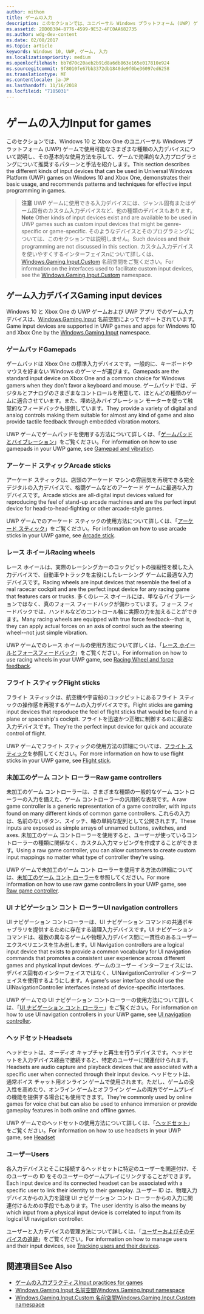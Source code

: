 ```yaml
---
author: mithom
title: ゲームの入力
description: このセクションでは、ユニバーサル Windows プラットフォーム (UWP) ゲームのゲームパッドなどの入力デバイスを操作する方法を示します。
ms.assetid: 2DD0B384-8776-4599-9E52-4FC0AA682735
ms.author: wdg-dev-content
ms.date: 02/08/2017
ms.topic: article
keywords: Windows 10, UWP, ゲーム, 入力
ms.localizationpriority: medium
ms.openlocfilehash: bb7d70c20aeb2b91d8a6db863e165e017810e924
ms.sourcegitcommit: 9f8010fe67bb3372db1840de9f0be36097ed6258
ms.translationtype: MT
ms.contentlocale: ja-JP
ms.lasthandoff: 11/16/2018
ms.locfileid: "7105031"
---
```

# <a name="input-for-games"></a><span data-ttu-id="966cb-104">ゲームの入力</span><span class="sxs-lookup"><span data-stu-id="966cb-104">Input for games</span></span>

<span data-ttu-id="966cb-105">このセクションでは、Windows 10 と Xbox One のユニバーサル Windows プラットフォーム (UWP) ゲームで使用可能なさまざまな種類の入力デバイスについて説明し、その基本的な使用方法を示して、ゲームで効果的な入力プログラミングについて推奨するパターンと手法を紹介します。</span><span class="sxs-lookup"><span data-stu-id="966cb-105">This section describes the different kinds of input devices that can be used in Universal Windows Platform (UWP) games on Windows 10 and Xbox One, demonstrates their basic usage, and recommends patterns and techniques for effective input programming in games.</span></span>

> <span data-ttu-id="966cb-106">**注意**    UWP ゲームに使用できる入力デバイスには、ジャンル固有またはゲーム固有のカスタム入力デバイスなど、他の種類のデバイスもあります。</span><span class="sxs-lookup"><span data-stu-id="966cb-106">**Note**    Other kinds of input devices exist and are available to be used in UWP games such as custom input devices that might be genre-specific or game-specific.</span></span> <span data-ttu-id="966cb-107">そのようなデバイスとそのプログラミングについては、このセクションでは説明しません。</span><span class="sxs-lookup"><span data-stu-id="966cb-107">Such devices and their programming are not discussed in this section.</span></span> <span data-ttu-id="966cb-108">カスタム入力デバイスを使いやすくするインターフェイスnについて詳しくは、[Windows.Gaming.Input.Custom](https://docs.microsoft.com/uwp/api/windows.gaming.input.custom) 名前空間をご覧ください。</span><span class="sxs-lookup"><span data-stu-id="966cb-108">For information on the interfaces used to facilitate custom input devices, see the [Windows.Gaming.Input.Custom](https://docs.microsoft.com/uwp/api/windows.gaming.input.custom) namespace.</span></span>

## <a name="gaming-input-devices"></a><span data-ttu-id="966cb-109">ゲーム入力デバイス</span><span class="sxs-lookup"><span data-stu-id="966cb-109">Gaming input devices</span></span>

<span data-ttu-id="966cb-110">Windows 10 と Xbox One の UWP ゲームおよび UWP アプリ でのゲーム入力デバイスは、[Windows.Gaming.Input](https://docs.microsoft.com/uwp/api/windows.gaming.input) 名前空間によってサポートされています。</span><span class="sxs-lookup"><span data-stu-id="966cb-110">Game input devices are supported in UWP games and apps for Windows 10 and Xbox One by the [Windows.Gaming.Input](https://docs.microsoft.com/uwp/api/windows.gaming.input) namespace.</span></span>

### <a name="gamepads"></a><span data-ttu-id="966cb-111">ゲームパッド</span><span class="sxs-lookup"><span data-stu-id="966cb-111">Gamepads</span></span>

<span data-ttu-id="966cb-112">ゲームパッドは Xbox One の標準入力デバイスです。一般的に、キーボードやマウスを好まない Windows のゲーマーが選びます。</span><span class="sxs-lookup"><span data-stu-id="966cb-112">Gamepads are the standard input device on Xbox One and a common choice for Windows gamers when they don't favor a keyboard and mouse.</span></span> <span data-ttu-id="966cb-113">ゲームパッドでは、デジタルとアナログのさまざまなコントロールを用意して、ほとんどの種類のゲームに適合させています。また、埋め込みバイブレーション モーターを使って触覚的なフィードバックも提供しています。</span><span class="sxs-lookup"><span data-stu-id="966cb-113">They provide a variety of digital and analog controls making them suitable for almost any kind of game and also provide tactile feedback through embedded vibration motors.</span></span>

<span data-ttu-id="966cb-114">UWP ゲームでゲームパッドを使用する方法について詳しくは、「[ゲームパッドとバイブレーション](gamepad-and-vibration.md)」をご覧ください。</span><span class="sxs-lookup"><span data-stu-id="966cb-114">For information on how to use gamepads in your UWP game, see [Gamepad and vibration](gamepad-and-vibration.md).</span></span>

### <a name="arcade-sticks"></a><span data-ttu-id="966cb-115">アーケード スティック</span><span class="sxs-lookup"><span data-stu-id="966cb-115">Arcade sticks</span></span>

<span data-ttu-id="966cb-116">アーケード スティックは、店頭のアーケード マシンの雰囲気を再現できる完全デジタルの入力デバイスで、格闘ゲームなどのアーケード ゲームに最適な入力デバイスです。</span><span class="sxs-lookup"><span data-stu-id="966cb-116">Arcade sticks are all-digital input devices valued for reproducing the feel of stand-up arcade machines and are the perfect input device for head-to-head-fighting or other arcade-style games.</span></span>

<span data-ttu-id="966cb-117">UWP ゲームでのアーケード スティックの使用方法について詳しくは、「[アーケード スティック](arcade-stick.md)」をご覧ください。</span><span class="sxs-lookup"><span data-stu-id="966cb-117">For information on how to use arcade sticks in your UWP game, see [Arcade stick](arcade-stick.md).</span></span>

### <a name="racing-wheels"></a><span data-ttu-id="966cb-118">レース ホイール</span><span class="sxs-lookup"><span data-stu-id="966cb-118">Racing wheels</span></span>

<span data-ttu-id="966cb-119">レース ホイールは、実際のレーシングカーのコックピットの操縦性を模した入力デバイスで、自動車やトラックを主役にしたレーシング ゲームに最適な入力デバイスです。</span><span class="sxs-lookup"><span data-stu-id="966cb-119">Racing wheels are input devices that resemble the feel of a real racecar cockpit and are the perfect input device for any racing game that features cars or trucks.</span></span> <span data-ttu-id="966cb-120">多くのレース ホイールには、単なるバイブレーションではなく、真のフォース フィードバックが備わっています。フォース フィードバックでは、ハンドルなどのコントロール軸に実際の力を加えることができます。</span><span class="sxs-lookup"><span data-stu-id="966cb-120">Many racing wheels are equipped with true force feedback--that is, they can apply actual forces on an axis of control such as the steering wheel--not just simple vibration.</span></span>

<span data-ttu-id="966cb-121">UWP ゲームでのレース ホイールの使用方法について詳しくは、「[レース ホイールとフォースフィードバック](racing-wheel-and-force-feedback.md)」をご覧ください。</span><span class="sxs-lookup"><span data-stu-id="966cb-121">For information on how to use racing wheels in your UWP game, see [Racing Wheel and force feedback](racing-wheel-and-force-feedback.md).</span></span>

### <a name="flight-sticks"></a><span data-ttu-id="966cb-122">フライト スティック</span><span class="sxs-lookup"><span data-stu-id="966cb-122">Flight sticks</span></span>

<span data-ttu-id="966cb-123">フライト スティックは、航空機や宇宙船のコックピットにあるフライト スティックの操作感を再現するゲームの入力デバイスです。</span><span class="sxs-lookup"><span data-stu-id="966cb-123">Flight sticks are gaming input devices that reproduce the feel of flight sticks that would be found in a plane or spaceship's cockpit.</span></span> <span data-ttu-id="966cb-124">フライトを迅速かつ正確に制御するのに最適な入力デバイスです。</span><span class="sxs-lookup"><span data-stu-id="966cb-124">They're the perfect input device for quick and accurate control of flight.</span></span>

<span data-ttu-id="966cb-125">UWP ゲームでフライト スティックの使用方法の詳細については、[フライト スティック](flight-stick.md)を参照してください。</span><span class="sxs-lookup"><span data-stu-id="966cb-125">For more information on how to use flight sticks in your UWP game, see [Flight stick](flight-stick.md).</span></span>

### <a name="raw-game-controllers"></a><span data-ttu-id="966cb-126">未加工のゲーム コント ローラー</span><span class="sxs-lookup"><span data-stu-id="966cb-126">Raw game controllers</span></span>

<span data-ttu-id="966cb-127">未加工のゲーム コントローラーは、さまざまな種類の一般的なゲーム コントローラーの入力を備えた、ゲーム コントローラーの汎用的な表現です。</span><span class="sxs-lookup"><span data-stu-id="966cb-127">A raw game controller is a generic representation of a game controller, with inputs found on many different kinds of common game controllers.</span></span> <span data-ttu-id="966cb-128">これらの入力は、名前のないボタン、スイッチ、軸の単純な配列として公開されます。</span><span class="sxs-lookup"><span data-stu-id="966cb-128">These inputs are exposed as simple arrays of unnamed buttons, switches, and axes.</span></span> <span data-ttu-id="966cb-129">未加工のゲーム コントローラーを使用すると、ユーザーが使っているコントローラーの種類に関係なく、カスタム入力マッピングを作成することができます。</span><span class="sxs-lookup"><span data-stu-id="966cb-129">Using a raw game controller, you can allow customers to create custom input mappings no matter what type of controller they're using.</span></span>

<span data-ttu-id="966cb-130">UWP ゲームで未加工のゲーム コント ローラーを使用する方法の詳細については、[未加工のゲーム コント ローラー](raw-game-controller.md)を参照してください。</span><span class="sxs-lookup"><span data-stu-id="966cb-130">For more information on how to use raw game controllers in your UWP game, see [Raw game controller](raw-game-controller.md).</span></span>

### <a name="ui-navigation-controllers"></a><span data-ttu-id="966cb-131">UI ナビゲーション コント ローラー</span><span class="sxs-lookup"><span data-stu-id="966cb-131">UI navigation controllers</span></span>

<span data-ttu-id="966cb-132">UI ナビゲーション コントローラーは、UI ナビゲーション コマンドの共通ボキャブラリを提供するために存在する論理入力デバイスです。UI ナビゲーション コマンドは、複数の異なるゲームや物理入力デバイス間に一貫性のあるユーザー エクスペリエンスを生み出します。</span><span class="sxs-lookup"><span data-stu-id="966cb-132">UI Navigation controllers are a logical input device that exists to provide a common vocabulary for UI navigation commands that promotes a consistent user experience across different games and physical input devices.</span></span> <span data-ttu-id="966cb-133">ゲームのユーザー インターフェイスには、デバイス固有のインターフェイスではなく、UINavigationController インターフェイスを使用するようにします。</span><span class="sxs-lookup"><span data-stu-id="966cb-133">A game's user interface should use the UINavigationController interfaces instead of device-specific interfaces.</span></span>

<span data-ttu-id="966cb-134">UWP ゲームでの UI ナビゲーション コントローラーの使用方法について詳しくは、「[UI ナビゲーション コント ローラー](ui-navigation-controller.md)」をご覧ください。</span><span class="sxs-lookup"><span data-stu-id="966cb-134">For information on how to use UI navigation controllers in your UWP game, see [UI navigation controller](ui-navigation-controller.md).</span></span>

### <a name="headsets"></a><span data-ttu-id="966cb-135">ヘッドセット</span><span class="sxs-lookup"><span data-stu-id="966cb-135">Headsets</span></span>

<span data-ttu-id="966cb-136">ヘッドセットは、オーディオ キャプチャと再生を行うデバイスです。ヘッドセットを入力デバイス経由で接続すると、特定のユーザーに関連付けられます。</span><span class="sxs-lookup"><span data-stu-id="966cb-136">Headsets are audio capture and playback devices that are associated with a specific user when connected through their input device.</span></span> <span data-ttu-id="966cb-137">ヘッドセットは、通常ボイス チャット用オンライン ゲームで使用されます。ただし、ゲームの没入性を高めたり、オンライン ゲームとオフライン ゲームの両方でゲームプレイの機能を提供する場合にも使用できます。</span><span class="sxs-lookup"><span data-stu-id="966cb-137">They're commonly used by online games for voice chat but can also be used to enhance immersion or provide gameplay features in both online and offline games.</span></span>

<span data-ttu-id="966cb-138">UWP ゲームでのヘッドセットの使用方法について詳しくは、「[ヘッドセット](headset.md)」をご覧ください。</span><span class="sxs-lookup"><span data-stu-id="966cb-138">For information on how to use headsets in your UWP game, see [Headset](headset.md)</span></span>

### <a name="users"></a><span data-ttu-id="966cb-139">ユーザー</span><span class="sxs-lookup"><span data-stu-id="966cb-139">Users</span></span>

<span data-ttu-id="966cb-140">各入力デバイスとそこに接続するヘッドセットに特定のユーザーを関連付け、そのユーザーの ID をそのユーザーのゲームプレイにリンクすることができます。</span><span class="sxs-lookup"><span data-stu-id="966cb-140">Each input device and its connected headset can be associated with a specific user to link their identity to their gameplay.</span></span> <span data-ttu-id="966cb-141">ユーザー ID は、物理入力デバイスからの入力を論理 UI ナビゲーション コント ローラーからの入力に関連付けるための手段でもあります。</span><span class="sxs-lookup"><span data-stu-id="966cb-141">The user identity is also the means by which input from a physical input device is correlated to input from its logical UI navigation controller.</span></span>

<span data-ttu-id="966cb-142">ユーザーと入力デバイスの管理方法について詳しくは、「[ユーザーおよびそのデバイスの追跡](input-practices-for-games.md#tracking-users-and-their-devices)」をご覧ください。</span><span class="sxs-lookup"><span data-stu-id="966cb-142">For information on how to manage users and their input devices, see [Tracking users and their devices](input-practices-for-games.md#tracking-users-and-their-devices).</span></span>

## <a name="see-also"></a><span data-ttu-id="966cb-143">関連項目</span><span class="sxs-lookup"><span data-stu-id="966cb-143">See Also</span></span>

* [<span data-ttu-id="966cb-144">ゲームの入力プラクティス</span><span class="sxs-lookup"><span data-stu-id="966cb-144">Input practices for games</span></span>](input-practices-for-games.md)
* [<span data-ttu-id="966cb-145">Windows.Gaming.Input 名前空間</span><span class="sxs-lookup"><span data-stu-id="966cb-145">Windows.Gaming.Input namespace</span></span>](https://docs.microsoft.com/uwp/api/windows.gaming.input)
* [<span data-ttu-id="966cb-146">Windows.Gaming.Input.Custom 名前空間</span><span class="sxs-lookup"><span data-stu-id="966cb-146">Windows.Gaming.Input.Custom namespace</span></span>](https://docs.microsoft.com/uwp/api/windows.gaming.input.custom)
